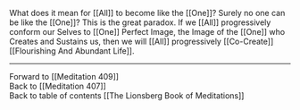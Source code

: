 What does it mean for [[All]] to become like the [[One]]? Surely no one can be like the [[One]]? This is the great paradox. If we [[All]] progressively conform our Selves to [[One]] Perfect Image, the Image of the [[One]] who Creates and Sustains us, then we will [[All]] progressively [[Co-Create]] [[Flourishing And Abundant Life]]. 

___

Forward to [[Meditation 409]]  
Back to [[Meditation 407]]  
Back to table of contents [[The Lionsberg Book of Meditations]]  
